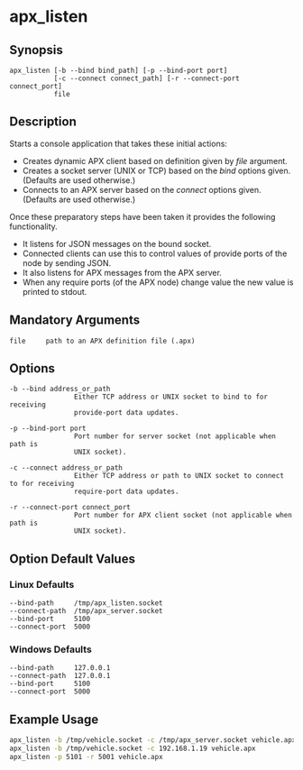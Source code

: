 # apx_listen

## Synopsis

```text
apx_listen [-b --bind bind_path] [-p --bind-port port]
           [-c --connect connect_path] [-r --connect-port connect_port]
           file
```

## Description

Starts a console application that takes these initial actions:

- Creates dynamic APX client based on definition given by *file* argument.
- Creates a socket server (UNIX or TCP) based on the *bind* options given. (Defaults are used otherwise.)
- Connects to an APX server based on the *connect* options given. (Defaults are used otherwise.)

Once these preparatory steps have been taken it provides the following functionality.

- It listens for JSON messages on the bound socket.
- Connected clients can use this to control values
of provide ports of the node by sending JSON.
- It also listens for APX messages from the APX server.
- When any require ports (of the APX node) change value
the new value is printed to stdout.

## Mandatory Arguments

```text
file     path to an APX definition file (.apx)
```

## Options

```text
-b --bind address_or_path
                Either TCP address or UNIX socket to bind to for receiving
                provide-port data updates.

-p --bind-port port
                Port number for server socket (not applicable when path is
                UNIX socket).

-c --connect address_or_path
                Either TCP address or path to UNIX socket to connect to for receiving
                require-port data updates.

-r --connect-port connect_port
                Port number for APX client socket (not applicable when path is
                UNIX socket).

```

## Option Default Values

### Linux Defaults

```text
--bind-path     /tmp/apx_listen.socket
--connect-path  /tmp/apx_server.socket
--bind-port     5100
--connect-port  5000
```

### Windows Defaults

```text
--bind-path     127.0.0.1
--connect-path  127.0.0.1
--bind-port     5100
--connect-port  5000
```

## Example Usage

```bash
apx_listen -b /tmp/vehicle.socket -c /tmp/apx_server.socket vehicle.apx
apx_listen -b /tmp/vehicle.socket -c 192.168.1.19 vehicle.apx
apx_listen -p 5101 -r 5001 vehicle.apx
```
